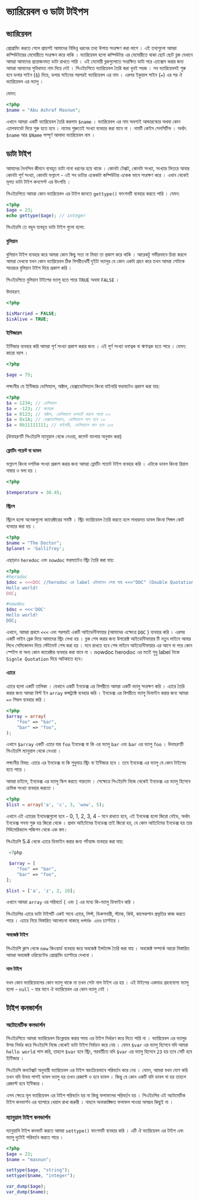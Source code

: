 # ভ্যারিয়েবল ও ডাটা টাইপস

## ভ্যারিয়েবল

প্রোগ্রামিং করতে গেলে প্রায়শই আমাদের বিভিন্ন ধরনের তথ্য উপাত্ত সংরক্ষণ করা লাগে । এই তথ্যগুলো আমরা কম্পিউটারের মেমোরীতে সংরক্ষন করে থাকি । ভ্যারিয়েবল হলো কম্পিউটার এর মেমোরীতে থাকা ছোট ছোট ব্লক যেখানে আমরা আমাদের প্রয়োজনমত ডাটা রাখতে পারি । এই মেমোরী ব্লকগুলোতে সংরক্ষিত ডাটা পরে এ্যাক্সেস করার জন্য আমরা আমাদের সুবিধামত নাম দিয়ে দেই । পিএইচপিতে ভ্যারিয়েবল তৈরি করা খুবই সহজ । সব ভ্যারিয়েবলই শুরু হবে ডলার সাইন \(`$`\) দিয়ে, ডলার সাইনের পরপরই ভ্যারিয়েবল এর নাম । এরপর ইকুয়াল সাইন \(`=`\) এর পর ঐ ভ্যারিয়েবল এর ভ্যালু ।

যেমন:

```php
<?php 
$name = "Abu Ashraf Masnun";
```

এখানে আমরা একটি ভ্যারিয়েবল তৈরি করলাম `$name` । ভ্যারিয়েবল এর নাম অবশ্যই আন্ডারস্কোর অথবা কোন এ্যালফাবেট দিয়ে শুরু হতে হবে । নামের শুরুতেই সংখ্যা ব্যবহার করা যাবে না । নামটি কেইস সেনসিটিভ । অর্থাৎ `$name` আর `$Name` সম্পূর্ণ আলাদা ভ্যারিয়েবল নাম ।

## ডাটা টাইপ

আমাদের দৈনন্দিন জীবনে ব্যবহৃত ডাটা নানা ধরনের হয়ে থাকে । কোনটা টেক্সট, কোনটা সংখ্যা, সংখ্যার ভিতরে আবার কোনটা পূর্ণ সংখ্যা, কোনটা ভগ্নাংশ - এই সব ডাটার একেকটা কম্পিউটার একেক ভাবে সংরক্ষণ করে । এখান থেকেই মূলত ডাটা টাইপ কনসেপ্ট এর উৎপত্তি ।

পিএইচপিতে আমরা কোন ভ্যারিয়েবল এর টাইপ জানতে `gettype()` ফাংশনটি ব্যবহার করতে পারি । যেমন:

```php
<?php
$age = 23; 
echo gettype($age); // integer
```

পিএইচপি তে বহুল ব্যবহৃত ডাটা টাইপ গুলো হলো:

#### বুলিয়ান

বুলিয়ান টাইপ ব্যবহার করে আমরা কোন কিছু সত্য না মিথ্যা তা প্রকাশ করে থাকি । আরেকটু গভীরভাবে চিন্তা করলে আমরা দেখবো যখন কোন ভ্যারিয়েবল ঠিক বিপরীতধর্মী দুইটা ভ্যালুর যে কোন একটা গ্রহন করে তখন আমরা সেটাকে সচারচর বুলিয়ান টাইপ দিয়ে প্রকাশ করি ।

পিএইচপিতে বুলিয়ান টাইপের ভ্যালু হতে পারে `TRUE` অথবা `FALSE` ।

উদাহরণ:

```php
<?php

$isMarried = FALSE; 
$isAlive = TRUE;
```

#### ইন্টিজারস

ইন্টিজার ব্যবহার করি আমরা পূর্ণ সংখ্যা প্রকাশ করার জন্য । এই পূর্ণ সংখ্যা ধনাত্বক বা ঋণাত্বক হতে পারে । যেমন: কারো বয়স ।

```php
<?php

$age = 75;
```

লক্ষ্যনীয় যে ইন্টিজার ডেসিম্যাল, অক্টাল, হেক্সাডেসিম্যাল কিংবা বাইনারি ফরমাটেও প্রকাশ করা যায়:

```php
<?php
$a = 1234; // ডেসিম্যাল
$a = -123; // ঋণাত্বক
$a = 0123; // অক্টাল, ডেসিম্যালে কনভার্ট করলে পাবো ৮৩
$a = 0x1A; // হেক্সাডেসিম্যাল, ডেসিম্যালে মান হবে ২৬ 
$a = 0b11111111; // বাইনারী, ডেসিম্যালে মান হবে ২৫৫
```

\(উদাহরণটি পিএইচপি ম্যানুয়াল থেকে নেওয়া, কমেন্ট বাংলায় অনুবাদ করা\)

#### ফ্লোটিং পয়েন্ট বা ডাবল

ভগ্নাংশ কিংবা দশমিক সংখ্যা প্রকাশ করার জন্য আমরা ফ্লোটিং পয়েন্ট টাইপ ব্যবহার করি । এটাকে ডাবল কিংবা রিয়াল নাম্বার ও বলা হয় ।

```php
<?php

$temperature = 30.45;
```

#### স্ট্রিংস

স্ট্রিংস হলো অনেকগুলো ক্যারেক্টারের সমষ্টি । স্ট্রিং ভ্যারিয়েবল তৈরি করতে হলে সাধারনত ডাবল কিংবা সিঙ্গল কোট ব্যবহার করা হয় ।

```php
<?php
$name = "The Doctor";
$planet = 'Gallifrey';
```

এছাড়াও `heredoc` এবং `nowdoc` ফরম্যাটেও স্ট্রিং তৈরি করা যায়:

```php
<?php
#herodoc
$doc = <<<DOC //herodoc এর label এইভাবেও লেখা যায় <<<"DOC" (Double Quotation দিয়ে)
Hello world!
DOC;

#nowdoc
$doc = <<<'DOC'
Hello world!
DOC;
```

এখানে, আমরা প্রথমে `<<<` এবং পরপরই একটি আইডেন্টিফায়ার \(আমাদের এক্ষেত্রে `DOC` \) ব্যবহার করি । এরপর একটি লাইন ব্রেক দিয়ে আমাদের স্ট্রিং লেখা হয় । ব্লক শেষ করার জন্য উপরোক্ট আইডেন্টিফায়ার টি নতুন লাইনে আবার লিখে সেমিকোলন দিয়ে স্টেটমেন্ট শেষ করা হয় । মনে রাখতে হবে শেষ লাইনে আইডেন্টিফায়ার এর আগে বা পরে কোন স্পেইস বা অন্য কোন ক্যারেক্টার ব্যবহার করা যাবে না ।
nowdoc herodoc এর মতই শুধু label টাকে `Signle Quotation` দিয়ে আটকাতে হবে।

#### এ্যারে

এ্যারে হলো একটি তালিকা । যেখানে একটি ইনডেক্স এর বিপরীতে আমরা একটি ভ্যালু সংরক্ষণ করি । এ্যারে তৈরি করার জন্য আমরা বিল্ট ইন `array` কন্সট্র্যাক্ট ব্যবহার করি । ইনডেক্স এর বিপরীতে ভ্যালু ডিফাইন করার জন্য আমরা `=>` সিম্বল ব্যবহার করি ।

```php
<?php
$array = array(
    "foo" => "bar",
    "bar" => "foo",
);
```

এখানে `$array` একটি এ্যারে যার `foo` ইনডেক্স বা কি এর ভ্যালু `bar` এবং `bar` এর ভ্যালু `foo` । উদাহরণটি পিএইচপি ম্যানুয়াল থেকে নেওয়া ।

লক্ষ্যনীয় বিষয়: এ্যারে এর ইনডেক্স বা কি শুধুমাত্র স্ট্রিং বা ইন্টিজার হবে । তবে ইনডেক্স এর ভ্যালু যে কোন টাইপের হতে পারে ।

আমরা চাইলে, ইনডেক্স এর ভ্যালু স্কিপ করতে পারতাম । সেক্ষেত্রে পিএইচপি নিজে থেকেই ইনডেক্স এর ভ্যালু হিসেবে ক্রমিক সংখ্যা ব্যবহার করতো ।

```php
<?php
$list = array('a', 'c', 3, 'wow', 5);
```

এখানে এই এ্যারের ইনডেক্সগুলো হবে - 0, 1, 2, 3, 4 - মনে রাখতে হবে, এই ইনডেক্স হলো জিরো বেইড, অর্থাৎ ইনডেক্স গননা শুরু হয় জিরো থেকে । প্রথম আইটেমের ইনডেক্স তাই জিরো হয়, যে কোন আইটেমের ইনডেক্স হয় তার নিউমেরিক্যাল পজিশন থেকে এক কম।

পিএইচপি 5.4 থেকে এ্যারে ডিফাইন করার জন্য শর্টহ্যান্ড ব্যবহার করা যায়:

```php
 <?php

 $array = [
    "foo" => "bar",
    "bar" => "foo",
];

$list = ['a', 'z', 2, 10];
```

এখানে আমরা `array` এর পরিবর্তে `[` এবং `]` এর মধ্যে কি-ভ্যালু ডিফাইন করি ।

পিএইচপির এ্যারে ডাটা টাইপটি একই সাথে এ্যারে, লিস্ট, ডিকশনারী, স্ট্যাক, কিউ, কালেকশান প্রভৃতির কাজ করতে পারে । এ্যারে নিয়ে বিস্তারিত আলোচনা থাকছে `মাস্টারিং এ্যারে` চ্যাপ্টারে ।

#### অবজেক্ট টাইপ

পিএইচপি ক্লাস থেকে `new` কিওয়ার্ড ব্যবহার করে অবজেক্ট ইন্সট্যান্স তৈরি করা যায় । অবজেক্ট সম্পর্কে আরো বিস্তারিত আমরা অবজেক্ট ওরিয়েন্টেড প্রোগ্রামিং চ্যাপ্টারে দেখবো ।

#### নাল টাইপ

যখন কোন ভ্যারিয়েবলের কোন ভ্যালু থাকে না তখন সেটা নাল টাইপ এর হয় । এই টাইপের একমাত্র গ্রহনযোগ্য ভ্যালু হলো - `null` - যার মানে ঐ ভ্যারিয়েবল এর কোন ভ্যালু নেই ।

## টাইপ কনভার্শন

### অটোমেটিক কনভার্শন

পিএইচপিতে আমরা ভ্যারিয়েবল ডিক্লেয়ার করার সময় এর টাইপ নির্ধারণ করে দিতে পারি না । ভ্যারিয়েবল এর ভ্যালুর উপর নির্ভর করে পিএইচপি নিজে থেকেই ডাটা টাইপ নির্বাচন করে নেয় । যেমন `$var` এর ভ্যালু হিসেবে যদি আমরা `hello world` পাস করি, তাহলে `$var` হবে স্ট্রিং, পরবর্তীতে যদি `$var` এর ভ্যালু হিসেবে `23` হয় তবে সেটি হবে ইন্টিজার ।

পিএইচপি কনটেক্সট অনুযায়ী ভ্যারিয়েবল এর টাইপ স্বয়ংক্রিয়ভাবে পরিবর্তন করে নেয় । যেমন, আমরা যখন যোগ করি তখন যদি উভয় পাশই ডাবল ভ্যালু হয় তখন রেজাল্ট ও হবে ডাবল । কিন্তু যে কোন একটি যদি ডাবল না হয় তাহলে রেজাল্ট হবে ইন্টিজার ।

এসব ক্ষেত্রে মূল ভ্যারিয়েবল এর টাইপ পরিবর্তন হয় না কিন্তু ফলাফলের পরিবর্তন হয় । পিএইচপির এই অটোমেটিক টাইপ কনভার্শন এর ব্যাপারে খেয়াল রাখা জরুরী । নাহলে অনাকাঙ্ক্ষিত ফলাফল পাওয়া অসম্ভব কিছুই না ।

### ম্যানুয়াল টাইপ কনভার্শন

ম্যানুয়ালি টাইপ কনভার্ট করতে আমরা `settype()` ফাংশনটি ব্যবহার করি । এটি ঐ ভ্যারিয়েবল এর টাইপ এবং ভ্যালু দুটোই পরিবর্তন করতে পারে ।

```php
<?php
$age = 23;
$name = "masnun";

settype($age, "string");
settype($name, "integer");

var_dump($age); 
var_dump($name);
```

